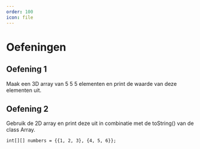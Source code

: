 ```yaml
---
order: 100
icon: file
---
```

# Oefeningen

## Oefening 1

Maak een 3D array van 5 5 5 elementen en print de waarde van deze elementen uit.

## Oefening 2

Gebruik de 2D array en print deze uit in combinatie met de toString() van de class Array.

`int[][] numbers = {{1, 2, 3}, {4, 5, 6}};`
